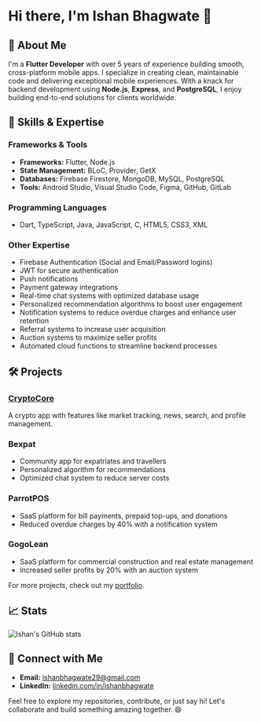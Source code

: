 # Hi there, I'm Ishan Bhagwate 👋

## 🚀 About Me

I'm a **Flutter Developer** with over 5 years of experience building smooth, cross-platform mobile apps. I specialize in creating clean, maintainable code and delivering exceptional mobile experiences. With a knack for backend development using **Node.js**, **Express**, and **PostgreSQL**, I enjoy building end-to-end solutions for clients worldwide.

## 🌟 Skills & Expertise

### **Frameworks & Tools**

- **Frameworks:** Flutter, Node.js
- **State Management:** BLoC, Provider, GetX
- **Databases:** Firebase Firestore, MongoDB, MySQL, PostgreSQL
- **Tools:** Android Studio, Visual Studio Code, Figma, GitHub, GitLab

### **Programming Languages**

- Dart, TypeScript, Java, JavaScript, C, HTML5, CSS3, XML

### **Other Expertise**

- Firebase Authentication (Social and Email/Password logins)
- JWT for secure authentication
- Push notifications
- Payment gateway integrations
- Real-time chat systems with optimized database usage
- Personalized recommendation algorithms to boost user engagement
- Notification systems to reduce overdue charges and enhance user retention
- Referral systems to increase user acquisition
- Auction systems to maximize seller profits
- Automated cloud functions to streamline backend processes

## 🛠️ Projects

### **[CryptoCore](https://github.com/ishanbhagwate/crypto-core)**

A crypto app with features like market tracking, news, search, and profile management.

### **Bexpat**

- Community app for expatriates and travellers
- Personalized algorithm for recommendations
- Optimized chat system to reduce server costs

### **ParrotPOS**

- SaaS platform for bill payments, prepaid top-ups, and donations
- Reduced overdue charges by 40% with a notification system

### **GogoLean**

- SaaS platform for commercial construction and real estate management
- Increased seller profits by 20% with an auction system

For more projects, check out my [portfolio](https://ishanbhagwate.com).

## 📈 Stats

![Ishan's GitHub stats](https://github-readme-stats.vercel.app/api?username=IshanBhagwate&show_icons=true&theme=radical)

## 🔗 Connect with Me

- **Email:** [ishanbhagwate29@gmail.com](mailto:ishanbhagwate29@gmail.com)
- **LinkedIn:** [linkedin.com/in/ishanbhagwate](https://www.linkedin.com/in/ishanbhagwate/)

Feel free to explore my repositories, contribute, or just say hi! Let's collaborate and build something amazing together. 😄
